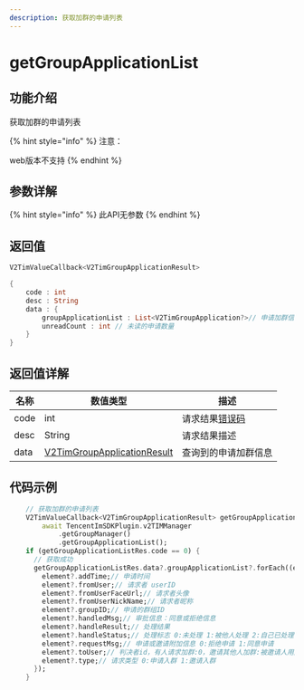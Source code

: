 ```yaml
---
description: 获取加群的申请列表
---
```


# getGroupApplicationList

## 功能介绍

获取加群的申请列表

{% hint style="info" %}
注意：

web版本不支持
{% endhint %}

## 参数详解

{% hint style="info" %}
此API无参数
{% endhint %}

## 返回值

```dart
V2TimValueCallback<V2TimGroupApplicationResult>

{
    code : int
    desc : String
    data : {
        groupApplicationList : List<V2TimGroupApplication?>// 申请加群信息
        unreadCount : int // 未读的申请数量
    }
}
```

## 返回值详解

| 名称   | 数值类型                                            | 描述                                                             |
| ---- | ----------------------------------------------- | -------------------------------------------------------------- |
| code | int                                             | 请求结果[错误码](https://cloud.tencent.com/document/product/269/1671) |
| desc | String                                          | 请求结果描述                                                         |
| data | [V2TimGroupApplicationResult](broken-reference) | 查询到的申请加群信息                                                     |

## 代码示例  &#x20;

```dart
    // 获取加群的申请列表
    V2TimValueCallback<V2TimGroupApplicationResult> getGroupApplicationListRes =
        await TencentImSDKPlugin.v2TIMManager
            .getGroupManager()
            .getGroupApplicationList();
    if (getGroupApplicationListRes.code == 0) {
      // 获取成功
      getGroupApplicationListRes.data?.groupApplicationList?.forEach((element) {
        element?.addTime;// 申请时间
        element?.fromUser;// 请求者 userID
        element?.fromUserFaceUrl;// 请求者头像
        element?.fromUserNickName;// 请求者昵称
        element?.groupID;// 申请的群组ID
        element?.handledMsg;// 审批信息：同意或拒绝信息
        element?.handleResult;// 处理结果 
        element?.handleStatus;// 处理标志 0:未处理 1:被他人处理 2:自己已处理
        element?.requestMsg;// 申请或邀请附加信息 0:拒绝申请 1:同意申请
        element?.toUser;// 判决者id，有人请求加群:0，邀请其他人加群:被邀请人用户 ID
        element?.type;// 请求类型 0:申请入群 1:邀请入群
      });
    }
```
